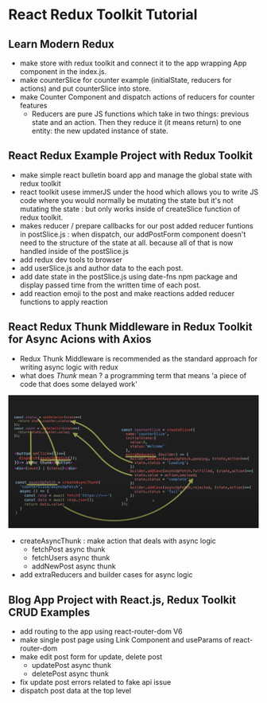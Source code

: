 # React Redux Toolkit Tutorial

## Learn Modern Redux

- make store with redux toolkit and connect it to the app wrapping App component in the index.js.
- make counterSlice for counter example (initialState, reducers for actions) and put counterSlice into store.
- make Counter Component and dispatch actions of reducers for counter features
  - Reducers are pure JS functions which take in two things: previous state and an action. Then they reduce it (it means return) to one entity: the new updated instance of state.

## React Redux Example Project with Redux Toolkit

- make simple react bulletin board app and manage the global state with redux toolkit
- react toolkit usese immerJS under the hood which allows you to write JS code where you would normally be mutating the state but it's not mutating the state : but only works inside of createSlice function of redux toolkit.
- makes reducer / prepare callbacks for our post added reducer funtions in postSlice.js : when dispatch, our addPostForm component doesn't need to the structure of the state at all. because all of that is now handled inside of the postSlice.js
- add redux dev tools to browser
- add userSlice.js and author data to the each post.
- add date state in the postSlice.js using date-fns npm package and display passed time from the written time of each post.
- add reaction emoji to the post and make reactions added reducer functions to apply reaction

## React Redux Thunk Middleware in Redux Toolkit for Async Acions with Axios

- Redux Thunk Middleware is recommended as the standard approach for writing async logic with redux
- what does _Thunk_ mean ? a programming term that means 'a piece of code that does some delayed work'

![RTK Async Thunk Flow](public/images//rtk%20async%20flow.png)

- createAsyncThunk : make action that deals with async logic
  - fetchPost async thunk
  - fetchUsers async thunk
  - addNewPost async thunk
- add extraReducers and builder cases for async logic

## Blog App Project with React.js, Redux Toolkit CRUD Examples

- add routing to the app using react-router-dom V6
- make single post page using Link Component and useParams of react-router-dom
- make edit post form for update, delete post
  - updatePost async thunk
  - deletePost async thunk
- fix update post errors related to fake api issue
- dispatch post data at the top level
